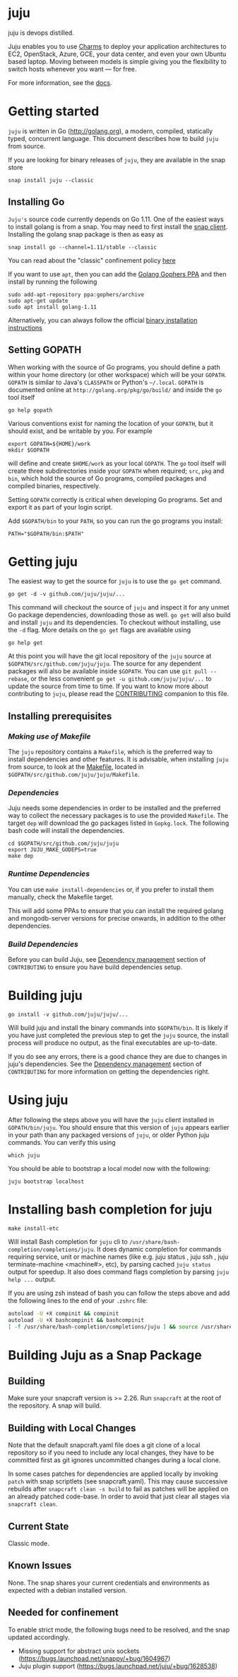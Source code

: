 juju
====

juju is devops distilled.

Juju enables you to use [Charms](https://docs.jujucharms.com/stable/en/charms) to deploy your
application architectures to EC2, OpenStack, Azure, GCE, your data center, and
even your own Ubuntu based laptop.  Moving between models is simple giving you
the flexibility to switch hosts whenever you want — for free.

For more information, see the [docs](https://docs.jujucharms.com/stable/en/getting-started).


Getting started
===============

`juju` is written in Go (http://golang.org), a modern, compiled, statically typed,
concurrent language. This document describes how to build `juju` from source.

If you are looking for binary releases of `juju`, they are available in the snap store

    snap install juju --classic

Installing Go
--------------

`Juju's` source code currently depends on Go 1.11. One of the easiest ways
to install golang is from a snap. You may need to first install
the [snap client](https://snapcraft.io/docs/core/install). Installing the golang
snap package is then as easy as

    snap install go --channel=1.11/stable --classic

You can read about the "classic" confinement policy [here](https://insights.ubuntu.com/2017/01/09/how-to-snap-introducing-classic-confinement/)

If you want to use `apt`, then you can add the [Golang Gophers PPA](https://launchpad.net/~gophers/+archive/ubuntu/archive) and then install by running the following

    sudo add-apt-repository ppa:gophers/archive
    sudo apt-get update
    sudo apt install golang-1.11

Alternatively, you can always follow the official [binary installation instructions](https://golang.org/doc/install#install)

Setting GOPATH
--------------

When working with the source of Go programs, you should define a path within
your home directory (or other workspace) which will be your `GOPATH`. `GOPATH`
is similar to Java's `CLASSPATH` or Python's `~/.local`. `GOPATH` is documented
online at `http://golang.org/pkg/go/build/` and inside the `go` tool itself

    go help gopath

Various conventions exist for naming the location of your `GOPATH`, but it should
exist, and be writable by you. For example

    export GOPATH=${HOME}/work
    mkdir $GOPATH

will define and create `$HOME/work` as your local `GOPATH`. The `go` tool itself
will create three subdirectories inside your `GOPATH` when required; `src`, `pkg`
and `bin`, which hold the source of Go programs, compiled packages and compiled
binaries, respectively.

Setting `GOPATH` correctly is critical when developing Go programs. Set and
export it as part of your login script.

Add `$GOPATH/bin` to your `PATH`, so you can run the go programs you install:

    PATH="$GOPATH/bin:$PATH"


Getting juju
============

The easiest way to get the source for `juju` is to use the `go get` command.

    go get -d -v github.com/juju/juju/...

This command will checkout the source of `juju` and inspect it for any unmet
Go package dependencies, downloading those as well. `go get` will also build and
install `juju` and its dependencies. To checkout without installing, use the
`-d` flag. More details on the `go get` flags are available using

    go help get

At this point you will have the git local repository of the `juju` source at
`$GOPATH/src/github.com/juju/juju`. The source for any dependent packages will
also be available inside `$GOPATH`. You can use `git pull --rebase`, or the
less convenient `go get -u github.com/juju/juju/...` to update the source
from time to time.
If you want to know more about contributing to `juju`, please read the
[CONTRIBUTING](CONTRIBUTING.md) companion to this file.

Installing prerequisites
------------------------

### *Making use of Makefile*

The `juju` repository contains a `Makefile`, which is the preferred way to
install dependencies and other features.  It is advisable, when installing
`juju` from source, to look at the [Makefile](./Makefile), located in
`$GOPATH/src/github.com/juju/juju/Makefile`.

### *Dependencies*

Juju needs some dependencies in order to be installed and the preferred way to
collect the necessary packages is to use the provided `Makefile`.
The target `dep` will download the go packages listed in `Gopkg.lock`.
The following bash code will install the dependencies.

    cd $GOPATH/src/github.com/juju/juju
    export JUJU_MAKE_GODEPS=true
    make dep

### *Runtime Dependencies*

You can use `make install-dependencies` or, if you prefer to install
them manually, check the Makefile target.

This will add some PPAs to ensure that you can install the required
golang and mongodb-server versions for precise onwards, in addition to the
other dependencies.

### *Build Dependencies*

Before you can build Juju, see
[Dependency management](CONTRIBUTING.md#dependency-management) section of
`CONTRIBUTING` to ensure you have build dependencies setup.


Building juju
=============

    go install -v github.com/juju/juju/...

Will build juju and install the binary commands into `$GOPATH/bin`. It is likely
if you have just completed the previous step to get the `juju` source, the
install process will produce no output, as the final executables are up-to-date.

If you do see any errors, there is a good chance they are due to changes in
juju's dependencies.  See the
[Dependency management](CONTRIBUTING.md#dependency-management) section of
`CONTRIBUTING` for more information on getting the dependencies right.


Using juju
==========

After following the steps above you will have the `juju` client installed in
`GOPATH/bin/juju`. You should ensure that this version of `juju` appears earlier
in your path than any packaged versions of `juju`, or older Python juju
commands. You can verify this using

    which juju

You should be able to bootstrap a local model now with the following:

    juju bootstrap localhost

Installing bash completion for juju
===================================

    make install-etc

Will install Bash completion for `juju` cli to `/usr/share/bash-completion/completions/juju`. It does
dynamic completion for commands requiring service, unit or machine names (like e.g.
juju status <service>, juju ssh <instance>, juju terminate-machine <machine#>, etc),
by parsing cached `juju status` output for speedup. It also does command flags
completion by parsing `juju help ...` output.

If you are using zsh instead of bash you can follow the steps above and add the
following lines to the end of your `.zshrc` file:

```bash
autoload -U +X compinit && compinit
autoload -U +X bashcompinit && bashcompinit
[ -f /usr/share/bash-completion/completions/juju ] && source /usr/share/bash-completion/completions/juju
```

Building Juju as a Snap Package
===============================

Building
--------
Make sure your snapcraft version is >= 2.26. Run `snapcraft` at the root of the repository. A snap will build.

Building with Local Changes
--------

Note that the default snapcraft.yaml file does a git clone of a local repository so if you need to include
any local changes, they have to be committed first as git ignores uncommitted changes during a local clone.

In some cases patches for dependencies are applied locally by invoking `patch` with snap scriptlets (see snapcraft.yaml).
This may cause successive rebuilds after `snapcraft clean -s build` to fail as patches will be applied
on an already patched code-base. In order to avoid that just clear all stages via `snapcraft clean`.

Current State
-------------
Classic mode.

Known Issues
------------
None. The snap shares your current credentials and environments as expected with a debian installed version.

Needed for confinement
----------------------
To enable strict mode, the following bugs need to be resolved, and the snap updated accordingly.

 * Missing support for abstract unix sockets (https://bugs.launchpad.net/snappy/+bug/1604967)
 * Juju plugin support (https://bugs.launchpad.net/juju/+bug/1628538)
 

